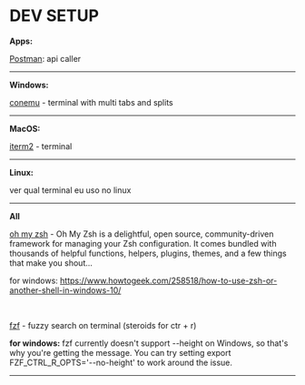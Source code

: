 # DEV SETUP

**Apps:**

[Postman](https://www.getpostman.com/):  api caller
<hr>

**Windows:**

[conemu](https://conemu.github.io/) - terminal with multi tabs and splits

<hr>

**MacOS:**

[iterm2](https://www.iterm2.com/) - terminal

<hr>

**Linux:**

ver qual terminal eu uso no linux

<hr>

**All**

[oh my zsh](https://ohmyz.sh/) - Oh My Zsh is a delightful, open source, community-driven framework for managing your Zsh configuration. It comes bundled with thousands of helpful functions, helpers, plugins, themes, and a few things that make you shout...

for windows: https://www.howtogeek.com/258518/how-to-use-zsh-or-another-shell-in-windows-10/

<br/>

[fzf](https://github.com/junegunn/fzf) - fuzzy search on terminal (steroids for ctr + r)

**for windows:** fzf currently doesn't support --height on Windows, so that's why you're getting the message. You can try setting export FZF_CTRL_R_OPTS='--no-height' to work around the issue.
<hr>

